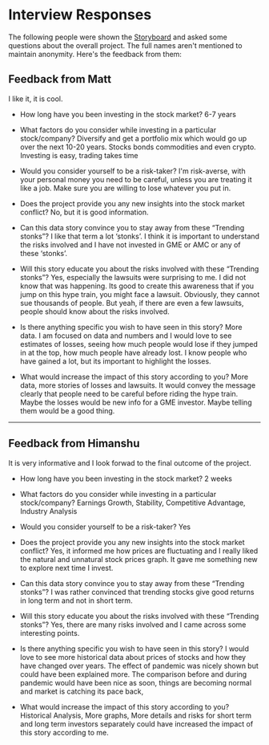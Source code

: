 # Interview Responses
The following people were shown the [Storyboard](/portfolio-viz/storyboard.html) and asked some questions about the overall project. The full names aren't mentioned to maintain anonymity. Here's the feedback from them: 

## Feedback from Matt 
I like it, it is cool.

- How long have you been investing in the stock market?
6-7 years

- What factors do you consider while investing in a particular stock/company?
Diversify and get a portfolio mix which would go up over the next 10-20 years. Stocks bonds commodities and even crypto. Investing is easy, trading takes time

- Would you consider yourself to be a risk-taker?
I'm risk-averse, with your personal money you need to be careful, unless you are treating it like a job. Make sure you are willing to lose whatever you put in.

- Does the project provide you any new insights into the stock market conflict?
No, but it is good information.

- Can this data story convince you to stay away from these “Trending stonks”?
I like that term a lot ‘stonks’. I think it is important to understand the risks involved and I have not invested in GME or AMC or any of these ‘stonks’. 

- Will this story educate you about the risks involved with these “Trending stonks”?
Yes, especially the lawsuits were surprising to me. I did not know that was happening. Its good to create this awareness that if you jump on this hype train, you might face a lawsuit. Obviously, they cannot sue thousands of people. But yeah, if there are even a few lawsuits, people should know about the risks involved.

- Is there anything specific you wish to have seen in this story?
More data. I am focused on data and numbers and I would love to see estimates of losses, seeing how much people would lose if they jumped in at the top, how much people have already lost. I know people who have gained a lot, but its important to highlight the losses.

- What would increase the impact of this story according to you?
More data, more stories of losses and lawsuits. It would convey the message clearly that people need to be careful before riding the hype train. 
Maybe the losses would be new info for a GME investor. Maybe telling them would be a good thing. 

_______

## Feedback from Himanshu
It is very informative and I look forwad to the final outcome of the project.

- How long have you been investing in the stock market?
2 weeks

- What factors do you consider while investing in a particular stock/company?
Earnings Growth, Stability, Competitive Advantage, Industry Analysis
- Would you consider yourself to be a risk-taker?
Yes

- Does the project provide you any new insights into the stock market conflict?
Yes, it informed me how prices are fluctuating and I really liked the natural and unnatural stock prices graph. It gave me something new to explore next time I invest. 

- Can this data story convince you to stay away from these “Trending stonks”?
I was rather convinced that trending stocks give good returns in long term and not in short term.

- Will this story educate you about the risks involved with these “Trending stonks”?
Yes, there are many risks involved and I came across some interesting points.

- Is there anything specific you wish to have seen in this story?
I would love to see more historical data about prices of stocks and how they have changed over years. The effect of pandemic was nicely shown but could have been explained more. The comparison before and during pandemic would have been nice as soon, things are becoming normal and market is catching its pace back,

- What would increase the impact of this story according to you?
Historical Analysis, More graphs, More details and risks for short term and long term investors separately could have increased the impact of this story according to me.

